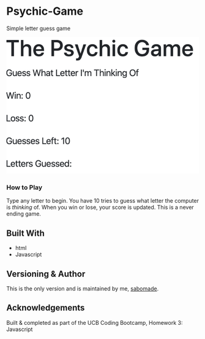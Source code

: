 # Psychic-Game
Simple letter guess game

![Image of Letter Guess Game](assets/images/psychic-game.png)

### How to Play
Type any letter to begin. You have 10 tries to guess what letter the computer is *thinking* of. When you win or lose, your score is updated.  This is a never ending game.

## Built With
* html
* Javascript

## Versioning & Author
This is the only version and is maintained by me, [sabomade](https://github.com/sabomade).

## Acknowledgements
Built & completed as part of the UCB Coding Bootcamp, Homework 3: Javascript
